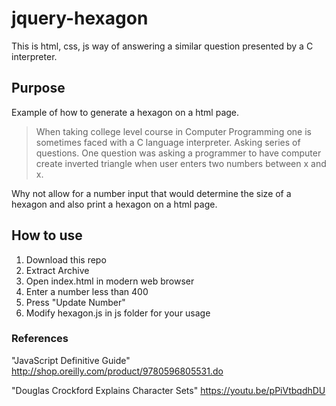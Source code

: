 # jquery-hexagon

<p>This is html, css, js way of answering a similar question presented by a C interpreter.</p>

<h2>Purpose</h2>
<p>Example of how to generate a hexagon on a html page.</p>
<blockquote>
When taking college level course in Computer Programming one is sometimes faced
with a C language interpreter. Asking series of questions. One question was asking a 
programmer to have computer create inverted triangle when user enters two numbers between x and x.
</blockquote>

<p>Why not allow for a number input that would determine the size of a hexagon and also print a hexagon on a html page.</p>

<h2>How to use</h2>
<ol>
<li>Download this repo</li>
<li>Extract Archive</li>
<li>Open index.html in modern web browser</li>
<li>Enter a number less than 400</li>
<li>Press "Update Number"</li>
<li>Modify hexagon.js in js folder for your usage</li>
</ol>

<h3>References</h3>

"JavaScript Definitive Guide"
http://shop.oreilly.com/product/9780596805531.do

"Douglas Crockford Explains Character Sets"
https://youtu.be/pPiVtbqdhDU
